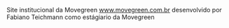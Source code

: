 Site institucional da Movegreen 
www.movegreen.com.br
desenvolvido por Fabiano Teichmann como estágiario da Movegreen
